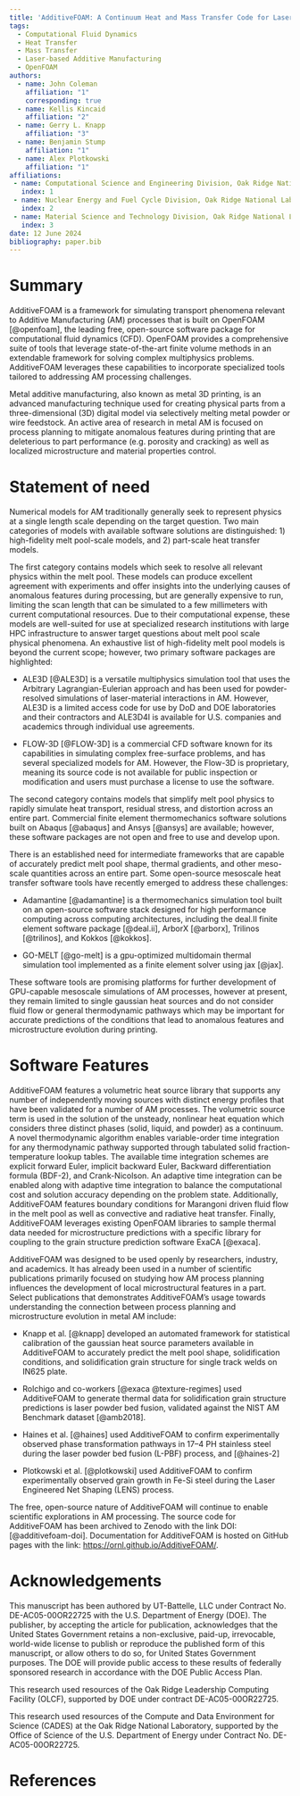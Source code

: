 ```yaml
---
title: 'AdditiveFOAM: A Continuum Heat and Mass Transfer Code for Laser-Based Additive Manufacturing'
tags:
  - Computational Fluid Dynamics
  - Heat Transfer
  - Mass Transfer
  - Laser-based Additive Manufacturing
  - OpenFOAM
authors:
  - name: John Coleman
    affiliation: "1"
    corresponding: true
  - name: Kellis Kincaid
    affiliation: "2"
  - name: Gerry L. Knapp
    affiliation: "3"
  - name: Benjamin Stump
    affiliation: "1"
  - name: Alex Plotkowski
    affiliation: "1"
affiliations:
 - name: Computational Science and Engineering Division, Oak Ridge National Laboratory
   index: 1
 - name: Nuclear Energy and Fuel Cycle Division, Oak Ridge National Laboratory
   index: 2
 - name: Material Science and Technology Division, Oak Ridge National Laboratory
   index: 3
date: 12 June 2024
bibliography: paper.bib
---
```


# Summary

AdditiveFOAM is a framework for simulating transport phenomena relevant to Additive Manufacturing (AM) processes that is built on OpenFOAM [@openfoam], the leading free, open-source software package for computational fluid dynamics (CFD). OpenFOAM provides a comprehensive suite of tools that leverage state-of-the-art finite volume methods in an extendable framework for solving complex multiphysics problems. AdditiveFOAM leverages these capabilities to incorporate specialized tools tailored to addressing AM processing challenges.

Metal additive manufacturing, also known as metal 3D printing, is an advanced manufacturing technique used for creating physical parts from a three-dimensional (3D) digital model via selectively melting metal powder or wire feedstock. An active area of research in metal AM is focused on process planning to mitigate anomalous features during printing that are deleterious to part performance (e.g. porosity and cracking) as well as localized microstructure and material properties control.  

# Statement of need

Numerical models for AM traditionally generally seek to represent physics at a single length scale depending on the target question. Two main categories of models with available software solutions are distinguished: 1) high-fidelity melt pool-scale models, and 2) part-scale heat transfer models. 

The first category contains models which seek to resolve all relevant physics within the melt pool. These models can produce excellent agreement with experiments and offer insights into the underlying causes of anomalous features during processing, but are generally expensive to run, limiting the scan length that can be simulated to a few millimeters with current computational resources. Due to their computational expense, these models are well-suited for use at specialized research institutions with large HPC infrastructure to answer target questions about melt pool scale physical phenomena. An exhaustive list of high-fidelity melt pool models is beyond the current scope; however, two primary software packages are highlighted: 

- ALE3D [@ALE3D] is a versatile multiphysics simulation tool that uses the Arbitrary Lagrangian-Eulerian approach and has been used for powder-resolved simulations of laser-material interactions in AM. However, ALE3D is a limited access code for use by DoD and DOE laboratories and their contractors and ALE3D4I is available for U.S. companies and academics through individual use agreements. 

- FLOW-3D [@FLOW-3D] is a commercial CFD software known for its capabilities in simulating complex free-surface problems, and has several specialized models for AM. However, the Flow-3D is proprietary, meaning its source code is not available for public inspection or modification and users must purchase a license to use the software. 

The second category contains models that simplify melt pool physics to rapidly simulate heat transport, residual stress, and distortion across an entire part. Commercial finite element thermomechanics software solutions built on Abaqus [@abaqus] and Ansys [@ansys] are available; however, these software packages are not open and free to use and develop upon.   

There is an established need for intermediate frameworks that are capable of accurately predict melt pool shape, thermal gradients, and other meso-scale quantities across an entire part. Some open-source mesoscale heat transfer software tools have recently emerged to address these challenges: 

- Adamantine [@adamantine] is a thermomechanics simulation tool built on an open-source software stack designed for high performance computing across computing architectures, including the deal.II finite element software package [@deal.ii], ArborX [@arborx], Trilinos [@trilinos], and Kokkos [@kokkos]. 

- GO-MELT [@go-melt] is a gpu-optimized multidomain thermal simulation tool implemented as a finite element solver using jax [@jax].  

These software tools are promising platforms for further development of GPU-capable mesoscale simulations of AM processes, however at present, they remain limited to single gaussian heat sources and do not consider fluid flow or general thermodynamic pathways which may be important for accurate predictions of the conditions that lead to anomalous features and microstructure evolution during printing. 

# Software Features
AdditiveFOAM features a volumetric heat source library that supports any number of independently moving sources with distinct energy profiles that have been validated for a number of AM processes. The volumetric source term is used in the solution of the unsteady, nonlinear heat equation which considers three distinct phases (solid, liquid, and powder) as a continuum. A novel thermodynamic algorithm enables variable-order time integration for any thermodynamic pathway supported through tabulated solid fraction-temperature lookup tables. The available time integration schemes are explicit forward Euler, implicit backward Euler, Backward differentiation formula (BDF-2), and Crank-Nicolson. An adaptive time integration can be enabled along with adaptive time integration to balance the computational cost and solution accuracy depending on the problem state. Additionally, AdditiveFOAM features boundary conditions for Marangoni driven fluid flow in the melt pool as well as convective and radiative heat transfer. Finally, AdditiveFOAM leverages existing OpenFOAM libraries to sample thermal data needed for microstructure predictions with a specific library for coupling to the grain structure prediction software ExaCA [@exaca]. 

AdditiveFOAM was designed to be used openly by researchers, industry, and academics. It has already been used in a number of scientific publications primarily focused on studying how AM process planning influences the development of local microstructural features in a part. Select publications that demonstrates AdditiveFOAM’s usage towards understanding the connection between process planning and microstructure evolution in metal AM include: 

- Knapp et al. [@knapp] developed an automated framework for statistical calibration of the gaussian heat source parameters available in AdditiveFOAM to accurately predict the melt pool shape, solidification conditions, and solidification grain structure for single track welds on IN625 plate. 

- Rolchigo and co-workers [@exaca @texture-regimes] used AdditiveFOAM to generate thermal data for solidification grain structure predictions is laser powder bed fusion, validated against the NIST AM Benchmark dataset [@amb2018]. 

- Haines et al. [@haines] used AdditiveFOAM to confirm experimentally observed phase transformation pathways in 17–4 PH stainless steel during the laser powder bed fusion (L-PBF) process, and [@haines-2] 

- Plotkowski et al. [@plotkowski] used AdditiveFOAM to confirm experimentally observed grain growth in Fe-Si steel during the Laser Engineered Net Shaping (LENS) process. 

The free, open-source nature of AdditiveFOAM will continue to enable scientific explorations in AM processing. The source code for AdditiveFOAM has been archived to Zenodo with the link DOI: [@additivefoam-doi]. Documentation for AdditiveFOAM is hosted on GitHub pages with the link: https://ornl.github.io/AdditiveFOAM/. 

# Acknowledgements

This manuscript has been authored by UT-Battelle, LLC under Contract No. DE-AC05-00OR22725 with the U.S. Department of Energy (DOE). The publisher, by accepting the article for publication, acknowledges that the United States Government retains a non-exclusive, paid-up, irrevocable, world-wide license to publish or reproduce the published form of this manuscript, or allow others to do so, for United States Government purposes. The DOE will provide public access to these results of federally sponsored research in accordance with the DOE Public Access Plan. 

This research used resources of the Oak Ridge Leadership Computing Facility (OLCF), supported by DOE under contract DE-AC05-00OR22725. 

This research used resources of the Compute and Data Environment for Science (CADES) at the Oak Ridge National Laboratory, supported by the Office of Science of the U.S. Department of Energy under Contract No. DE-AC05-00OR22725. 

# References
